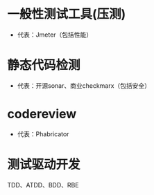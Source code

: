 # 一般性测试工具(压测)
* 代表：Jmeter（包括性能）

# 静态代码检测
* 代表：开源sonar、商业checkmarx（包括安全）

# codereview
* 代表：Phabricator

# 测试驱动开发
TDD、ATDD、BDD、RBE
